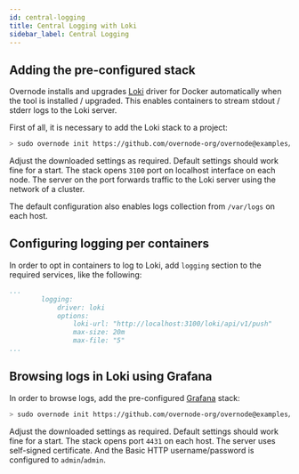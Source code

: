 ```yaml
---
id: central-logging
title: Central Logging with Loki
sidebar_label: Central Logging
---
```


## Adding the pre-configured stack

Overnode installs and upgrades [Loki](https://grafana.com/oss/loki/) driver for Docker automatically when the tool is installed / upgraded. This enables containers to stream stdout / stderr logs to the Loki server.

First of all, it is necessary to add the Loki stack to a project:

```bash
> sudo overnode init https://github.com/overnode-org/overnode@examples/infrastructure/loki
```

Adjust the downloaded settings as required. Default settings should work fine for a start. The stack opens `3100` port on localhost interface on each node. The server on the port forwards traffic to the Loki server using the network of a cluster.

The default configuration also enables logs collection from `/var/logs` on each host.

## Configuring logging per containers

In order to opt in containers to log to Loki, add `logging` section to the required services, like the following:

```yml
...
        logging:
            driver: loki
            options:
                loki-url: "http://localhost:3100/loki/api/v1/push"
                max-size: 20m
                max-file: "5"
...
```

## Browsing logs in Loki using Grafana

In order to browse logs, add the pre-configured [Grafana](https://grafana.com/grafana/) stack:

```bash
> sudo overnode init https://github.com/overnode-org/overnode@examples/infrastructure/grafana
```

Adjust the downloaded settings as required. Default settings should work fine for a start. The stack opens port `4431` on each host. The server uses self-signed certificate. And the Basic HTTP username/password is configured to `admin`/`admin`.
